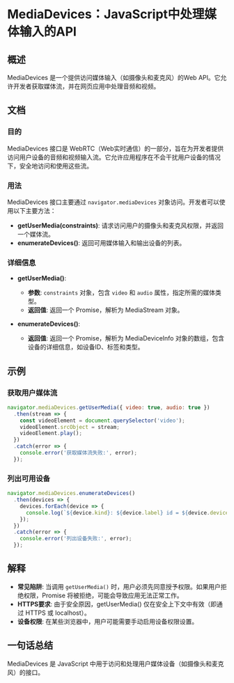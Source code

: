 <!--
Meta Description: # MediaDevices：JavaScript中处理媒体输入的API ## 概述 MediaDevices 是一个提供访问媒体输入（如摄像头和麦克风）的Web API。它允许开发者获取媒体流，并在网页应用中处理音频和视频。 ## 文档 ### 目的 MediaDevices 接口是 WebRTC...
Meta Keywords: mediadevices, error, getusermedia, device, navigator
-->

# MediaDevices：JavaScript中处理媒体输入的API

## 概述
MediaDevices 是一个提供访问媒体输入（如摄像头和麦克风）的Web API。它允许开发者获取媒体流，并在网页应用中处理音频和视频。

## 文档
### 目的
MediaDevices 接口是 WebRTC（Web实时通信）的一部分，旨在为开发者提供访问用户设备的音频和视频输入流。它允许应用程序在不会干扰用户设备的情况下，安全地访问和使用这些流。

### 用法
MediaDevices 接口主要通过 `navigator.mediaDevices` 对象访问。开发者可以使用以下主要方法：

- **getUserMedia(constraints)**: 请求访问用户的摄像头和麦克风权限，并返回一个媒体流。
- **enumerateDevices()**: 返回可用媒体输入和输出设备的列表。

### 详细信息
- **getUserMedia()**: 
  - **参数**: `constraints` 对象，包含 `video` 和 `audio` 属性，指定所需的媒体类型。
  - **返回值**: 返回一个 Promise，解析为 MediaStream 对象。
  
- **enumerateDevices()**:
  - **返回值**: 返回一个 Promise，解析为 MediaDeviceInfo 对象的数组，包含设备的详细信息，如设备ID、标签和类型。

## 示例
### 获取用户媒体流
```javascript
navigator.mediaDevices.getUserMedia({ video: true, audio: true })
  .then(stream => {
    const videoElement = document.querySelector('video');
    videoElement.srcObject = stream;
    videoElement.play();
  })
  .catch(error => {
    console.error('获取媒体流失败:', error);
  });
```

### 列出可用设备
```javascript
navigator.mediaDevices.enumerateDevices()
  .then(devices => {
    devices.forEach(device => {
      console.log(`${device.kind}: ${device.label} id = ${device.deviceId}`);
    });
  })
  .catch(error => {
    console.error('列出设备失败:', error);
  });
```

## 解释
- **常见陷阱**: 当调用 `getUserMedia()` 时，用户必须先同意授予权限。如果用户拒绝权限，Promise 将被拒绝，可能会导致应用无法正常工作。
- **HTTPS要求**: 由于安全原因，getUserMedia() 仅在安全上下文中有效（即通过 HTTPS 或 localhost）。
- **设备权限**: 在某些浏览器中，用户可能需要手动启用设备权限设置。

## 一句话总结
MediaDevices 是 JavaScript 中用于访问和处理用户媒体设备（如摄像头和麦克风）的接口。